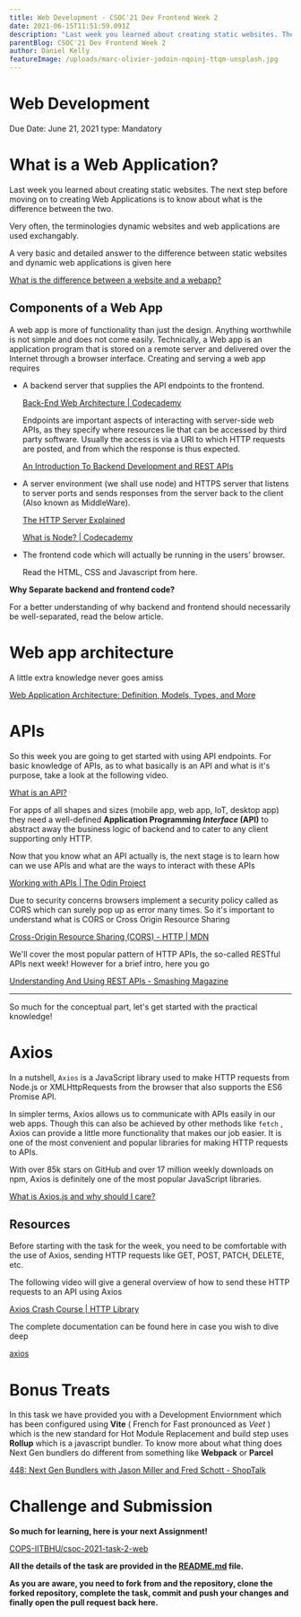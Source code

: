 ```yaml
---
title: Web Development - CSOC'21 Dev Frontend Week 2
date: 2021-06-15T11:51:59.091Z
description: "Last week you learned about creating static websites. The next step before moving on to creating Web Applications is to know about what is the difference between the two."
parentBlog: CSOC'21 Dev Frontend Week 2
author: Daniel Kelly
featureImage: /uploads/marc-olivier-jodoin-nqoinj-ttqm-unsplash.jpg
---
```

# Web Development

Due Date: June 21, 2021
type: Mandatory

# What is a Web Application?

Last week you learned about creating static websites. The next step before moving on to creating Web Applications is to know about what is the difference between the two. 

Very often, the terminologies dynamic websites and web applications are used exchangably.

A very basic and detailed answer to the difference between static websites and dynamic web applications is given here

[What is the difference between a website and a webapp?](https://www.quora.com/What-is-the-difference-between-a-website-and-a-webapp)

## Components of a Web App

A web app is more of functionality than just the design.  Anything worthwhile is not simple and does not come easily. Technically, a Web app is an application program that is stored on a remote server and delivered over the Internet through a browser interface. Creating and serving a web app requires

- A backend server that supplies the API endpoints to the frontend.

    [Back-End Web Architecture | Codecademy](https://www.codecademy.com/articles/back-end-architecture)

    Endpoints are important aspects of interacting with server-side web APIs, as they specify where resources lie that can be accessed by third party software. Usually the access is via a URI to which HTTP requests are posted, and from which the response is thus expected.

    [An Introduction To Backend Development and REST APIs](https://medium.com/techloop/an-introduction-to-backend-development-and-rest-apis-b1a1a978821f)

- A server environment (we shall use node) and HTTPS server that listens to server ports and sends responses from the server back to the client (Also known as MiddleWare).

    [The HTTP Server Explained](https://medium.com/@gabriellamedas/the-http-server-explained-c41380307917)

    [What is Node? | Codecademy](https://www.codecademy.com/articles/what-is-node)

- The frontend code which will actually be running in the users' browser.

    Read the HTML, CSS and Javascript from here.

**Why Separate backend and frontend code?**

For a better understanding of why backend and frontend should necessarily be well-separated, read the below article.

[](https://www.forbes.com/sites/forbestechcouncil/2018/07/19/seven-reasons-why-a-websites-front-end-and-back-end-should-be-kept-separate/#2088321a4fca)

# Web app architecture

A little extra knowledge never goes amiss

[Web Application Architecture: Definition, Models, Types, and More](https://hackr.io/blog/web-application-architecture-definition-models-types-and-more)

# APIs

So this week you are going to get started with using API endpoints. For basic knowledge of APIs, as to what basically is an API and what is it's purpose, take a look at the following video.

[What is an API?](https://www.youtube.com/watch?v=s7wmiS2mSXY)

For apps of all shapes and sizes (mobile app, web app, IoT, desktop app) they need a well-defined **Application Programming *Interface* (API)** to abstract away the business logic of backend and to cater to any client supporting only HTTP.

Now that you know what an API actually is, the next stage is to learn how can we use APIs and what are the ways to interact with these APIs

[Working with APIs | The Odin Project](https://www.theodinproject.com/paths/full-stack-javascript/courses/javascript/lessons/working-with-apis)

Due to security concerns browsers implement a security policy called as CORS which can surely pop up as error many times. So it's important to understand what is CORS or Cross Origin Resource Sharing

[Cross-Origin Resource Sharing (CORS) - HTTP | MDN](https://developer.mozilla.org/en-US/docs/Web/HTTP/CORS)

We'll cover the most popular pattern of HTTP APIs, the so-called RESTful APIs next week! However for a brief intro, here you go

[Understanding And Using REST APIs - Smashing Magazine](https://www.smashingmagazine.com/2018/01/understanding-using-rest-api/)

---

So much for the conceptual part, let's get started with the practical knowledge! 

# Axios

In a nutshell, `Axios` is a JavaScript library used to make HTTP requests from Node.js or XMLHttpRequests from the browser that also supports the ES6 Promise API. 

In simpler terms, Axios allows us to communicate with APIs easily in our web apps. Though this can also be achieved by other methods like `fetch` , Axios can provide a little more functionality that makes our job easier. It is one of the most convenient and popular libraries for making HTTP requests to APIs.

With over 85k stars on GitHub and over 17 million weekly downloads on npm, Axios is definitely one of the most popular JavaScript libraries.

[What is Axios.js and why should I care?](https://medium.com/@MinimalGhost/what-is-axios-js-and-why-should-i-care-7eb72b111dc0)

## Resources

Before starting with the task for the week, you need to be comfortable with the use of Axios, sending HTTP requests like GET, POST, PATCH, DELETE, etc.

The following video will give a general overview of how to send these HTTP requests to an API using Axios

[Axios Crash Course | HTTP Library](https://www.youtube.com/watch?v=6LyagkoRWYA&ab_channel=TraversyMedia)

The complete documentation can be found here in case you wish to dive deep

[axios](https://www.npmjs.com/package/axios#installing)

# Bonus Treats

In this task we have provided you with a Development Enviornment which has been configured using **Vite** ( French for Fast pronounced as *Veet* ) which is the new standard for Hot Module Replacement and build step uses **Rollup** which is a javascript bundler. To know more about what thing does Next Gen bundlers do different from something like **Webpack** or **Parcel**

[448: Next Gen Bundlers with Jason Miller and Fred Schott - ShopTalk](https://shoptalkshow.com/448/)

# Challenge and Submission

**So much for learning, here is your next Assignment!**

[COPS-IITBHU/csoc-2021-task-2-web](https://github.com/COPS-IITBHU/csoc-2021-task-2-web)

**All the details of the task are provided in the [README.md](https://github.com/COPS-IITBHU/csoc-2020-task-1/blob/master/README.md) file.**

**As you are aware, you need to fork from and the repository, clone the forked repository, complete the task, commit and push your changes and finally open the pull request back here.**